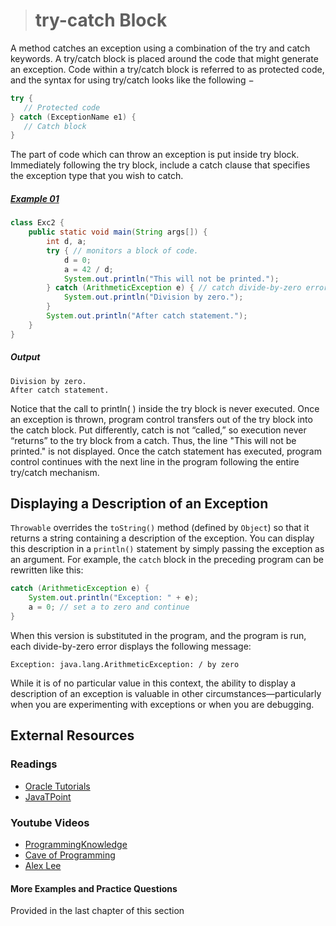 ># try-catch Block

A method catches an exception using a combination of the try and catch keywords. A try/catch block is placed around the code that might generate an exception. Code within a try/catch block is referred to as protected code, and the syntax for using try/catch looks like the following −

```java
try {
   // Protected code
} catch (ExceptionName e1) {
   // Catch block
}
```

The part of code which can throw an exception is put inside try block. Immediately following the try block, include a catch clause that specifies the exception type that you wish to catch.

##### [Example 01](../20-Examples/13-Exception-Handling/02-try-catch-block/Example-01/)

```java
class Exc2 {
    public static void main(String args[]) {
        int d, a;
        try { // monitors a block of code.
            d = 0;
            a = 42 / d;
            System.out.println("This will not be printed.");
        } catch (ArithmeticException e) { // catch divide-by-zero error
            System.out.println("Division by zero.");
        }
        System.out.println("After catch statement.");
    }
}
```

##### Output

    Division by zero.
    After catch statement.

Notice that the call to println( ) inside the try block is never executed. Once an exception is thrown, program control transfers out of the try block into the catch block. Put differently, catch is not “called,” so execution never “returns” to the try block from a catch. Thus, the line "This will not be printed." is not displayed. Once the catch statement has executed, program control continues with the next line in the program following the entire try/catch mechanism.

## Displaying a Description of an Exception

`Throwable` overrides the `toString()` method (defined by `Object`) so that it returns a string containing a description of the exception. You can display this description in a `println()` statement by simply passing the exception as an argument. For example, the `catch` block in the preceding program can be rewritten like this:

```java
catch (ArithmeticException e) {
    System.out.println("Exception: " + e);
    a = 0; // set a to zero and continue
}
```
When this version is substituted in the program, and the program is run, each divide-by-zero error displays the following message:

    Exception: java.lang.ArithmeticException: / by zero

While it is of no particular value in this context, the ability to display a description of an exception is valuable in other circumstances—particularly when you are experimenting with exceptions or when you are debugging.

## External Resources

### Readings

* [Oracle Tutorials](https://docs.oracle.com/javase/tutorial/essential/exceptions/handling.html)
* [JavaTPoint](https://www.javatpoint.com/try-catch-block)

### Youtube Videos

* [ProgrammingKnowledge](https://www.youtube.com/watch?v=YCalEDpu2oA&list=PLS1QulWo1RIbfTjQvTdj8Y6yyq4R7g-Al&index=36)
* [Cave of Programming](https://www.youtube.com/watch?v=yqwQQnUW3p8&list=PL9DF6E4B45C36D411&index=34)
* [Alex Lee](https://www.youtube.com/watch?v=ceGnVDrMy1A&list=PL59LTecnGM1Mg6I4i_KbS0w5bPcDjl7oz&index=12)

#### More Examples and Practice Questions

Provided in the last chapter of this section
